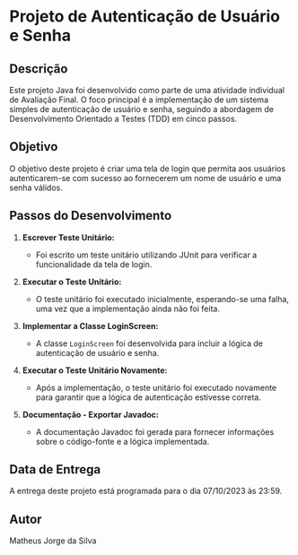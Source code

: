 # Projeto de Autenticação de Usuário e Senha

## Descrição

Este projeto Java foi desenvolvido como parte de uma atividade individual de Avaliação Final. O foco principal é a implementação de um sistema simples de autenticação de usuário e senha, seguindo a abordagem de Desenvolvimento Orientado a Testes (TDD) em cinco passos.

## Objetivo

O objetivo deste projeto é criar uma tela de login que permita aos usuários autenticarem-se com sucesso ao fornecerem um nome de usuário e uma senha válidos.

## Passos do Desenvolvimento

1. **Escrever Teste Unitário:**
   - Foi escrito um teste unitário utilizando JUnit para verificar a funcionalidade da tela de login.

2. **Executar o Teste Unitário:**
   - O teste unitário foi executado inicialmente, esperando-se uma falha, uma vez que a implementação ainda não foi feita.

3. **Implementar a Classe LoginScreen:**
   - A classe `LoginScreen` foi desenvolvida para incluir a lógica de autenticação de usuário e senha.

4. **Executar o Teste Unitário Novamente:**
   - Após a implementação, o teste unitário foi executado novamente para garantir que a lógica de autenticação estivesse correta.

5. **Documentação - Exportar Javadoc:**
   - A documentação Javadoc foi gerada para fornecer informações sobre o código-fonte e a lógica implementada.


## Data de Entrega

A entrega deste projeto está programada para o dia 07/10/2023 às 23:59.

## Autor

Matheus Jorge da Silva
